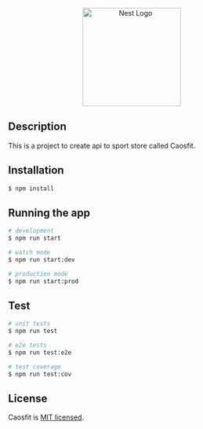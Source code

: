 <p align="center">
  <a href="http://nestjs.com/" target="blank"><img src="https://scontent.feoh11-1.fna.fbcdn.net/v/t39.30808-6/241269166_388139759561066_4168368857546761868_n.jpg?_nc_cat=108&ccb=1-7&_nc_sid=09cbfe&_nc_eui2=AeFLWevRGAgOIlpQjVkJTydmIg32Fp7DCQoiDfYWnsMJCoQcv-16U8vB7le52paWsdo&_nc_ohc=XZrVM4bgQRsAX_n1MSV&_nc_ht=scontent.feoh11-1.fna&oh=00_AfAbuCpTE92edL-gHkjKyadf-eqSfs2HtwTNxBGgCMwxYA&oe=645E3A5F" width="200" alt="Nest Logo" /></a>
</p>

## Description

This is a project to create api to sport store called Caosfit.

## Installation

```bash
$ npm install
```

## Running the app

```bash
# development
$ npm run start

# watch mode
$ npm run start:dev

# production mode
$ npm run start:prod
```

## Test

```bash
# unit tests
$ npm run test

# e2e tests
$ npm run test:e2e

# test coverage
$ npm run test:cov
```

## License

Caosfit is [MIT licensed](LICENSE).
